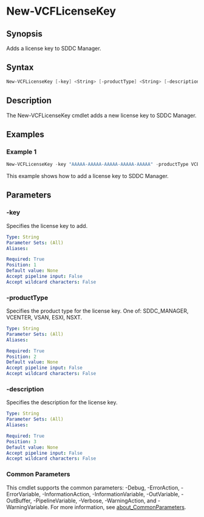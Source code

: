 # New-VCFLicenseKey

## Synopsis

Adds a license key to SDDC Manager.

## Syntax

```powershell
New-VCFLicenseKey [-key] <String> [-productType] <String> [-description] <String> [<CommonParameters>]
```

## Description

The New-VCFLicenseKey cmdlet adds a new license key to SDDC Manager.

## Examples

### Example 1

```powershell
New-VCFLicenseKey -key "AAAAA-AAAAA-AAAAA-AAAAA-AAAAA" -productType VCENTER -description "vCenter License"
```

This example shows how to add a license key to SDDC Manager.

## Parameters

### -key

Specifies the license key to add.

```yaml
Type: String
Parameter Sets: (All)
Aliases:

Required: True
Position: 1
Default value: None
Accept pipeline input: False
Accept wildcard characters: False
```

### -productType

Specifies the product type for the license key. One of: SDDC_MANAGER, VCENTER, VSAN, ESXI, NSXT.

```yaml
Type: String
Parameter Sets: (All)
Aliases:

Required: True
Position: 2
Default value: None
Accept pipeline input: False
Accept wildcard characters: False
```

### -description

Specifies the description for the license key.

```yaml
Type: String
Parameter Sets: (All)
Aliases:

Required: True
Position: 3
Default value: None
Accept pipeline input: False
Accept wildcard characters: False
```

### Common Parameters

This cmdlet supports the common parameters: -Debug, -ErrorAction, -ErrorVariable, -InformationAction, -InformationVariable, -OutVariable, -OutBuffer, -PipelineVariable, -Verbose, -WarningAction, and -WarningVariable. For more information, see [about_CommonParameters](http://go.microsoft.com/fwlink/?LinkID=113216).
